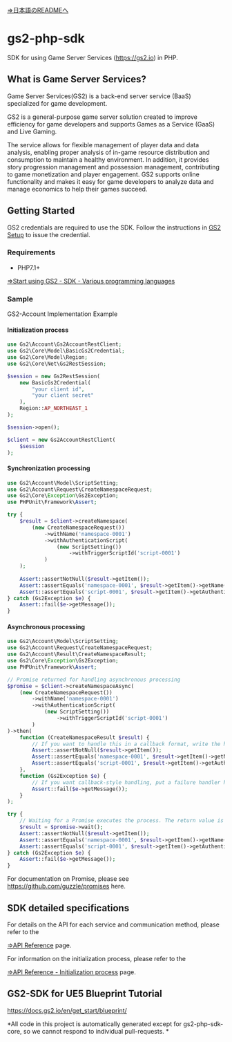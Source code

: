 [⇒日本語のREADMEへ](README.md)

# gs2-php-sdk

SDK for using Game Server Services (https://gs2.io) in PHP.

## What is Game Server Services?

Game Server Services(GS2) is a back-end server service (BaaS) specialized for game development.

GS2 is a general-purpose game server solution created to improve efficiency for game developers and supports Games as a Service (GaaS) and Live Gaming.

The service allows for flexible management of player data and data analysis, enabling proper analysis of in-game resource distribution and consumption to maintain a healthy environment.
In addition, it provides story progression management and possession management, contributing to game monetization and player engagement.
GS2 supports online functionality and makes it easy for game developers to analyze data and manage economics to help their games succeed.

## Getting Started

GS2 credentials are required to use the SDK.
Follow the instructions in [GS2 Setup](https://docs.gs2.io/en/get_start/tutorial/setup_gs2/) to issue the credential.

### Requirements

- PHP7.1+

[⇒Start using GS2 - SDK - Various programming languages](https://docs.gs2.io/en/get_start/#various-programming-languages)

### Sample

GS2-Account Implementation Example

#### Initialization process

```php
use Gs2\Account\Gs2AccountRestClient;
use Gs2\Core\Model\BasicGs2Credential;
use Gs2\Core\Model\Region;
use Gs2\Core\Net\Gs2RestSession;

$session = new Gs2RestSession(
    new BasicGs2Credential(
        "your client id",
        "your client secret"
    ),
    Region::AP_NORTHEAST_1
);

$session->open();

$client = new Gs2AccountRestClient(
    $session
);
```

#### Synchronization processing

```php
use Gs2\Account\Model\ScriptSetting;
use Gs2\Account\Request\CreateNamespaceRequest;
use Gs2\Core\Exception\Gs2Exception;
use PHPUnit\Framework\Assert;

try {
    $result = $client->createNamespace(
        (new CreateNamespaceRequest())
            ->withName('namespace-0001')
            ->withAuthenticationScript(
                (new ScriptSetting())
                    ->withTriggerScriptId('script-0001')
            )
    );
    
    Assert::assertNotNull($result->getItem());
    Assert::assertEquals('namespace-0001', $result->getItem()->getName());
    Assert::assertEquals('script-0001', $result->getItem()->getAuthenticationScript()->getTriggerScriptId());
} catch (Gs2Exception $e) {
    Assert::fail($e->getMessage());
}
```

#### Asynchronous processing

```php
use Gs2\Account\Model\ScriptSetting;
use Gs2\Account\Request\CreateNamespaceRequest;
use Gs2\Account\Result\CreateNamespaceResult;
use Gs2\Core\Exception\Gs2Exception;
use PHPUnit\Framework\Assert;

// Promise returned for handling asynchronous processing
$promise = $client->createNamespaceAsync(
    (new CreateNamespaceRequest())
        ->withName('namespace-0001')
        ->withAuthenticationScript(
            (new ScriptSetting())
                ->withTriggerScriptId('script-0001')
        )
)->then(
    function (CreateNamespaceResult $result) {
        // If you want to handle this in a callback format, write the handler on success here
        Assert::assertNotNull($result->getItem());
        Assert::assertEquals('namespace-0001', $result->getItem()->getName());
        Assert::assertEquals('script-0001', $result->getItem()->getAuthenticationScript()->getTriggerScriptId());
    },
    function (Gs2Exception $e) {
        // If you want callback-style handling, put a failure handler here
        Assert::fail($e->getMessage());
    }
);

try {
    // Waiting for a Promise executes the process. The return value is the result on success, and an exception is raised on failure.
    $result = $promise->wait();
    Assert::assertNotNull($result->getItem());
    Assert::assertEquals('namespace-0001', $result->getItem()->getName());
    Assert::assertEquals('script-0001', $result->getItem()->getAuthenticationScript()->getTriggerScriptId());
} catch (Gs2Exception $e) {
    Assert::fail($e->getMessage());
}
```

For documentation on Promise, please see https://github.com/guzzle/promises here.

## SDK detailed specifications

For details on the API for each service and communication method, please refer to the

 [⇒API Reference](https://docs.gs2.io/en/api_reference/) page.

For information on the initialization process, please refer to the

 [⇒API Reference - Initialization process](https://docs.gs2.io/en/api_reference/initialize/) page.

## GS2-SDK for UE5 Blueprint Tutorial

https://docs.gs2.io/en/get_start/blueprint/

*All code in this project is automatically generated except for gs2-php-sdk-core, so we cannot respond to individual pull-requests. *
